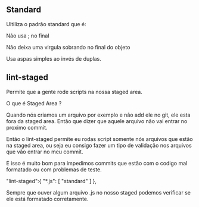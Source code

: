 ## Standard

Ultiliza o padrão standard que é: 

Não usa ; no final

Não deixa uma virgula sobrando no final do objeto

Usa aspas simples ao invés de duplas.

## lint-staged

Permite que a gente rode scripts na nossa staged area.

O que é Staged Area ?

Quando nós criamos um arquivo por exemplo e não add ele no git, ele esta fora da staged
area. Então que dizer que aquele arquivo não vai entrar no proximo commit.

Então o lint-staged permite eu rodas script somente nós arquivos que estão na staged area,
ou seja eu consigo fazer um tipo de validação nos arquivos que vão entrar no meu commit.

E isso é muito bom para impedimos commits que estão com o codigo mal formatado ou com problemas de teste.

  "lint-staged":{
    "*.js": [
      "standard"
    ]
  },

Sempre que ouver algum arquivo .js no nosso staged podemos verificar se ele está formatado corretamente.